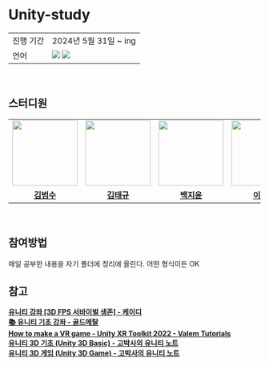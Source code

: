 # Unity-study

<table>
  <tr>
    <td>진행 기간</td>
    <td>2024년 5월 31일 ~ ing </td>
  </tr>
  <tr>
    <td>언어</td>
    <td><img src="https://img.shields.io/badge/unity-%23000000.svg?style=for-the-badge&logo=unity&logoColor=white">&nbsp;<img src="https://img.shields.io/badge/c%23-%23239120.svg?style=for-the-badge&logo=csharp&logoColor=white">
    </td>
  </tr>
</table>

<br/>

## 스터디원

<table>
 <tr>
    <td align="center"><a href="https://github.com/Starbow-Break"><img src="https://avatars.githubusercontent.com/Starbow-Break" width="130px;" alt=""></a></td>
    <td align="center"><a href="https://github.com/KTaeGyu"><img src="https://avatars.githubusercontent.com/KTaeGyu" width="130px;" alt=""></a></td>
    <td align="center"><a href="https://github.com/1234jienf"><img src="https://avatars.githubusercontent.com/1234jienf" width="130px;" alt=""></a></td>
    <td align="center"><a href="https://github.com/namoo1818"><img src="https://avatars.githubusercontent.com/namoo1818" width="130px;" alt=""></a></td>
    <td align="center"><a href="https://github.com/aycho00"><img src="https://avatars.githubusercontent.com/aycho00" width="130px;" alt=""></a></td>
  </tr>
  <tr>
    <td align="center"><a href="https://github.com/Starbow-Break"><b>김범수</b></a></td>
    <td align="center"><a href="https://github.com/KTaeGyu"><b>김태규</b></a></td>
    <td align="center"><a href="https://github.com/1234jienf"><b>백지윤</b></a></td>
    <td align="center"><a href="https://github.com/namoo1818"><b>이민지</b></a></td>
    <td align="center"><a href="https://github.com/aycho00"><b>조아영</b></a></td>
  </tr>
</table>

<br/>

## 참여방법

매일 공부한 내용을 자기 폴더에 정리에 올린다. 어떤 형식이든 OK

## 참고

<a href="https://youtube.com/playlist?list=PLUZ5gNInsv_Nzex8Cvxce_1zjUf0cNWY9&si=sZ1X_vWjuMfMavEz"><b>유니티 강좌 [3D FPS 서바이벌 생존] - 케이디</b>  
<a href="https://www.youtube.com/playlist?list=PLO-mt5Iu5TeYI4dbYwWP8JqZMC9iuUIW2"><b>📚 유니티 기초 강좌 - 골드메탈</b>  
<a href="https://www.youtube.com/playlist?list=PLpEoiloH-4eP-OKItF8XNJ8y8e1asOJud"><b>How to make a VR game - Unity XR Toolkit 2022 - Valem Tutorials</b>  
<a href="https://www.youtube.com/playlist?list=PLC2Tit6NyVidtjrK6nKMkSBGRUmfz8IMK"><b>유니티 3D 기초 (Unity 3D Basic) - 고박사의 유니티 노트</b>  
<a href="https://www.youtube.com/playlist?list=PLC2Tit6NyVidfJ9XCIAy0YBwxSoBGTyiP"><b>유니티 3D 게임 (Unity 3D Game) - 고박사의 유니티 노트</b>
